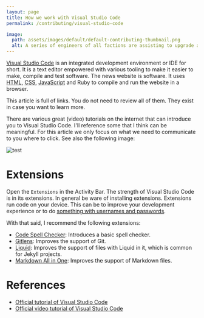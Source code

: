 ```yaml
---
layout: page
title: How we work with Visual Studio Code
permalink: /contributing/visual-studio-code

image:
  path: assets/images/default/default-contributing-thumbnail.png
  alt: A series of engineers of all factions are assisting to upgrade a Cybran land factory.
---
```


[Visual Studio Code]() is an integrated development environment or IDE for short. It is a text editor empowered with various tooling to make it easier to make, compile and test software. The news website is software. It uses [HTML](https://developer.mozilla.org/en-US/docs/Web/HTML), [CSS](https://developer.mozilla.org/en-US/docs/Web/CSS), [JavaScript](https://developer.mozilla.org/en-US/docs/Web/JavaScript) and Ruby to compile and run the website in a browser.

This article is full of links. You do not need to review all of them. They exist in case you want to learn more.

There are various great (video) tutorials on the internet that can introduce you to Visual Studio Code. I'll reference some that I think can be meaningful. For this article we only focus on what we need to communicate to you where to click. See also the following image:

![test](/assets/images/contributing/visual-studio-code-01.png)

# Extensions

Open the `Extensions` in the Activity Bar. The strength of Visual Studio Code is in its extensions. In general be ware of installing extensions. Extensions run code on your device. This can be to improve your development experience or to do [something with usernames and passwords](https://www.bleepingcomputer.com/news/security/vscode-extensions-with-9-million-installs-pulled-over-security-risks/).

With that said, I recommend the following extensions:

- [Code Spell Checker](https://marketplace.visualstudio.com/items?itemName=streetsidesoftware.code-spell-checker): Introduces a basic spell checker.
- [Gitlens](https://marketplace.visualstudio.com/items?itemName=eamodio.gitlens): Improves the support of Git.
- [Liquid](https://marketplace.visualstudio.com/items?itemName=sissel.shopify-liquid): Improves the support of files with Liquid in it, which is common for Jekyll projects.
- [Markdown All in One](https://marketplace.visualstudio.com/items?itemName=yzhang.markdown-all-in-one): Improves the support of Markdown files.

# References

- [Official tutorial of Visual Studio Code](https://code.visualstudio.com/docs/getstarted/getting-started)
- [Official video tutorial of Visual Studio Code](https://code.visualstudio.com/docs/introvideos/basics)
